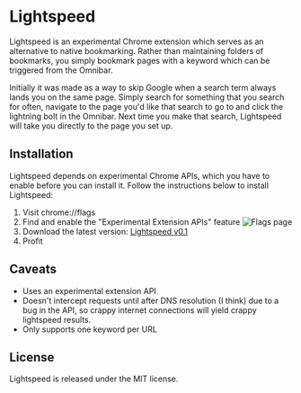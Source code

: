 # Lightspeed

Lightspeed is an experimental Chrome extension which serves as an alternative to native bookmarking. Rather than maintaining folders of bookmarks, you simply bookmark pages with a keyword which can be triggered from the Omnibar.

Initially it was made as a way to skip Google when a search term always lands you on the same page. Simply search for something that you search for often, navigate to the page you'd like that search to go to and click the lightning bolt in the Omnibar. Next time you make that search, Lightspeed will take you directly to the page you set up.

## Installation

Lightspeed depends on experimental Chrome APIs, which you have to enable before you can install it. Follow the instructions below to install Lightspeed:

1. Visit chrome://flags
2. Find and enable the "Experimental Extension APIs" feature
   ![Flags page](http://i.imgur.com/vP5xm.png)
3. Download the latest version: [Lightspeed v0.1](#)
4. Profit

## Caveats

* Uses an experimental extension API
* Doesn't intercept requests until after DNS resolution (I think) due to a bug in the API, so crappy internet connections will yield crappy lightspeed results.
* Only supports one keyword per URL

## License

Lightspeed is released under the MIT license.
